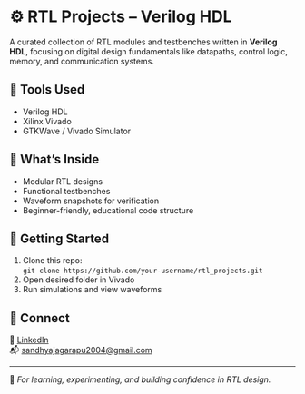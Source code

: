# ⚙️ RTL Projects – Verilog HDL

A curated collection of RTL modules and testbenches written in **Verilog HDL**, focusing on digital design fundamentals like datapaths, control logic, memory, and communication systems.

## 🧰 Tools Used
- Verilog HDL  
- Xilinx Vivado  
- GTKWave / Vivado Simulator  

## 📁 What’s Inside
- Modular RTL designs  
- Functional testbenches  
- Waveform snapshots for verification  
- Beginner-friendly, educational code structure  

## 🚀 Getting Started
1. Clone this repo:  
   `git clone https://github.com/your-username/rtl_projects.git`
2. Open desired folder in Vivado  
3. Run simulations and view waveforms  

## 💬 Connect
🔗 [LinkedIn](https://www.linkedin.com/in/sandhya-jagarapu-481b18289)  
📬 sandhyajagarapu2004@gmail.com  

---

📌 *For learning, experimenting, and building confidence in RTL design.*
